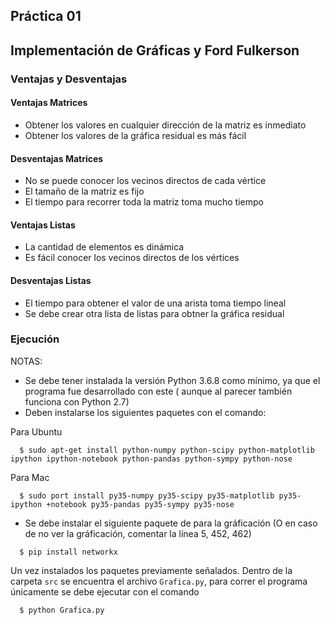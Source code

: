 ##  Práctica 01
## Implementación de Gráficas y Ford Fulkerson

### Ventajas y Desventajas
#### Ventajas Matrices
  - Obtener los valores en cualquier dirección de la matriz es inmediato
  - Obtener los valores de la gráfica residual es más fácil
  
#### Desventajas Matrices
  - No se puede conocer los vecinos directos de cada vértice
  - El tamaño de la matriz es fijo
  - El tiempo para recorrer toda la matriz toma mucho tiempo
  
#### Ventajas Listas
  - La cantidad de elementos es dinámica
  - Es fácil conocer los vecinos directos de los vértices 
 
#### Desventajas Listas
  - El tiempo para obtener el valor de una arista toma tiempo lineal
  - Se debe crear otra lista de listas para obtner la gráfica residual
 

### Ejecución

NOTAS:
  - Se debe tener instalada la versión Python 3.6.8 como mínimo, ya que el programa fue desarrollado con este ( aunque al parecer también funciona con Python 2.7)
  - Deben instalarse los siguientes paquetes con el comando:

  Para Ubuntu
  ```
    $ sudo apt-get install python-numpy python-scipy python-matplotlib ipython ipython-notebook python-pandas python-sympy python-nose
  ```
  
  Para Mac
  ```
    $ sudo port install py35-numpy py35-scipy py35-matplotlib py35-ipython +notebook py35-pandas py35-sympy py35-nose  
  ```
  
  - Se debe instalar el siguiente paquete de para la gráficación (O en caso de no ver la gráficación, comentar la línea 5, 452, 462)
  ```
    $ pip install networkx
  ```
Un vez instalados los paquetes previamente señalados.
Dentro de la carpeta `src` se encuentra el archivo `Grafica.py`, para correr el programa únicamente se debe ejecutar con el comando
```
  $ python Grafica.py
```


